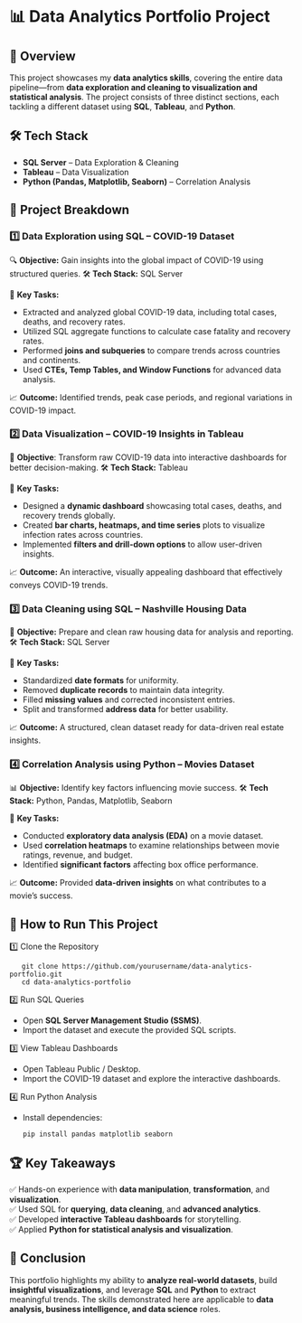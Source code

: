 # 📊 **Data Analytics Portfolio Project**

## 📌 Overview

This project showcases my **data analytics skills**, covering the entire data pipeline—from **data exploration and cleaning to visualization and statistical analysis**. The project consists of three distinct sections, each tackling a different dataset using **SQL**, **Tableau**, and **Python**.

## 🛠 Tech Stack

- **SQL Server** – Data Exploration & Cleaning
- **Tableau** – Data Visualization
- **Python (Pandas, Matplotlib, Seaborn)** – Correlation Analysis

## 📂 Project Breakdown

### 1️⃣ Data Exploration using SQL – COVID-19 Dataset

🔍 **Objective:** Gain insights into the global impact of COVID-19 using structured queries.
🛠 **Tech Stack:** SQL Server

📌 **Key Tasks:**
- Extracted and analyzed global COVID-19 data, including total cases, deaths, and recovery rates.
- Utilized SQL aggregate functions to calculate case fatality and recovery rates.
- Performed **joins and subqueries** to compare trends across countries and continents.
- Used **CTEs, Temp Tables, and Window Functions** for advanced data analysis.

📈 **Outcome:** Identified trends, peak case periods, and regional variations in COVID-19 impact.

### 2️⃣ Data Visualization – COVID-19 Insights in Tableau
🎨 **Objective**: Transform raw COVID-19 data into interactive dashboards for better decision-making.
🛠 **Tech Stack:** Tableau

📌 **Key Tasks:**
- Designed a **dynamic dashboard** showcasing total cases, deaths, and recovery trends globally.
- Created **bar charts, heatmaps, and time series** plots to visualize infection rates across countries.
- Implemented **filters and drill-down options** to allow user-driven insights.

📈 **Outcome:** An interactive, visually appealing dashboard that effectively conveys COVID-19 trends.

### 3️⃣ Data Cleaning using SQL – Nashville Housing Data
🧼 **Objective:** Prepare and clean raw housing data for analysis and reporting.
🛠 **Tech Stack:** SQL Server

📌 **Key Tasks:**
- Standardized **date formats** for uniformity.
- Removed **duplicate records** to maintain data integrity.
- Filled **missing values** and corrected inconsistent entries.
- Split and transformed **address data** for better usability.

📈 **Outcome:** A structured, clean dataset ready for data-driven real estate insights.

### 4️⃣ Correlation Analysis using Python – Movies Dataset
📊 **Objective:** Identify key factors influencing movie success.
🛠 **Tech Stack:** Python, Pandas, Matplotlib, Seaborn

📌 **Key Tasks:**
- Conducted **exploratory data analysis (EDA)** on a movie dataset.
- Used **correlation heatmaps** to examine relationships between movie ratings, revenue, and budget.
- Identified **significant factors** affecting box office performance.

📈 **Outcome:** Provided **data-driven insights** on what contributes to a movie’s success.

## 🚀 How to Run This Project

1️⃣ Clone the Repository
```
   git clone https://github.com/yourusername/data-analytics-portfolio.git
   cd data-analytics-portfolio
```
2️⃣ Run SQL Queries
- Open **SQL Server Management Studio (SSMS)**.
- Import the dataset and execute the provided SQL scripts.

3️⃣ View Tableau Dashboards
- Open Tableau Public / Desktop.
- Import the COVID-19 dataset and explore the interactive dashboards.

4️⃣ Run Python Analysis
- Install dependencies:
  ```
  pip install pandas matplotlib seaborn
  ```
## 🏆 Key Takeaways

✅ Hands-on experience with **data manipulation**, **transformation**, and **visualization**. <br>
✅ Used SQL for **querying**, **data cleaning**, and **advanced analytics**. <br>
✅ Developed **interactive Tableau dashboards** for storytelling. <br>
✅ Applied **Python for statistical analysis and visualization**. <br>

## 📜 Conclusion

This portfolio highlights my ability to **analyze real-world datasets**, build **insightful visualizations**, and leverage **SQL** and **Python** to extract meaningful trends. The skills demonstrated here are applicable to **data analysis, business intelligence, and data science** roles.
